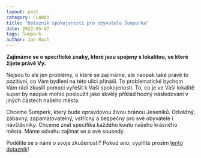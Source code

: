 ```yaml
---
layout: post
category: CLANKY
title: "Dotazník spokojenosti pro obyvatele Šumperka"
date: 2022-05-07
tags: Šumperk
author: Jan Mach
---
```

**Zajímáme se o specifické znaky, které jsou spojeny s lokalitou, ve které žijete právě Vy.**

Nejsou to ale jen problémy, o které se zajímáme, ale naopak také právě to pozitivní, co Vám bydlení na této ulici přináší. 
To problematické bychom Vám rádi zkusili pomoci vyřešit k Vaší spokojenosti. To, co je ve Vaší lokalitě super by naopak mohlo posloužit jako skvělý příklad hodný následování v jiných částech našeho města. 

Chceme Šumperk, který bude opravdovou živou bránou Jeseníků. Odvážný, zábavný, zapamatovatelný, vstřícný a bezpečný pro své obyvatele i návštěvníky. Chceme znát specifika každého koutu našeho krásného města. Máme odvahu zajímat se o své sousedy. 

Podělíte se s námi o svoje zkušenosti? Pokud ano, vyplňte prosím [tento dotazník](https://docs.google.com/forms/d/e/1FAIpQLSfVWdTNDToeZKqPZUegi-UKtZYDzl9q5gvTYWZ_h0NeVKhHpQ/viewform)!
